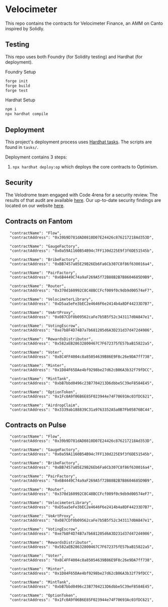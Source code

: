 # Velocimeter

This repo contains the contracts for Velocimeter Finance, an AMM on Canto inspired by Solidly.

## Testing

This repo uses both Foundry (for Solidity testing) and Hardhat (for deployment).

Foundry Setup

```ml
forge init
forge build
forge test
```

Hardhat Setup

```ml
npm i
npx hardhat compile
```

## Deployment

This project's deployment process uses [Hardhat tasks](https://hardhat.org/guides/create-task.html). The scripts are found in `tasks/`.

Deployment contains 3 steps:

1. `npx hardhat deploy:op` which deploys the core contracts to Optimism.

## Security

The Velodrome team engaged with Code 4rena for a security review. The results of that audit are available [here](https://code4rena.com/reports/2022-05-velodrome/). Our up-to-date security findings are located on our website [here](https://docs.velodrome.finance/security).

## Contracts on Fantom

      "contractName": "Flow",
      "contractAddress": "0x39b9D781dAD0810D07E24426c876217218Ad353D",
      
      "contractName": "GaugeFactory",
      "contractAddress": "0x0a59A1160B54B94c7FF130d225E9f3f6DE51545b",
      
      "contractName": "BribeFactory",
      "contractAddress": "0xBB7457a05E29B26Eb6Fa6Cb307C8f86f630016a4",
     
      "contractName": "PairFactory",
      "contractAddress": "0x6B4449C74a9aF269A5f72B88B2B7B8604685D9B9",
     
      "contractName": "Router",
      "contractAddress": "0x370d160992C8C48BCCFcf009f0c9db9d00574eF7",
      
      "contractName": "VelocimeterLibrary",
      "contractAddress": "0xD5aa5eFe3bEC2e4646F6e2414b4a8DF44233D7B7",
      
      "contractName": "VeArtProxy",
      "contractAddress": "0x087CDf0b09562caFe7b5B5f52c343117d0A847e1",
     
      "contractName": "VotingEscrow",
      "contractAddress": "0xe7b8F4D74B7a7b681205d6A3D231d37d472d4986",
      
      "contractName": "RewardsDistributor",
      "contractAddress": "0x582aEB28632800467C7F672375fE57baB15822a5",
     
      "contractName": "Voter",
      "contractAddress": "0x8C4FF4004c8a85054639B86E9F8c26e9DA7ff738",
     
      "contractName": "Minter",
      "contractAddress": "0x1D84F65DAe4bf9298be27d62cB06A3b32f79fDCC",
     
      "contractName": "MintTank",
      "contractAddress": "0xbB7bbd0496c23B7704213D6dbbe5C39eF8584E45",
     
      "contractName": "OptionToken",
      "contractAddress": "0x1Fc0A9f06B6E85F023944e74F70693Ac03fDC621",

      "contractName": "AirdropClaim",
      "contractAddress": "0x3339ab188839C31a9763352A5a0B7Fb05876BC44",
      

## Contracts on Pulse

      "contractName": "Flow",
      "contractAddress": "0x39b9D781dAD0810D07E24426c876217218Ad353D",

      "contractName": "GaugeFactory",
      "contractAddress": "0x0a59A1160B54B94c7FF130d225E9f3f6DE51545b",
   
      "contractName": "BribeFactory",
      "contractAddress": "0xBB7457a05E29B26Eb6Fa6Cb307C8f86f630016a4",
      
      "contractName": "PairFactory",
      "contractAddress": "0x6B4449C74a9aF269A5f72B88B2B7B8604685D9B9",
      
      "contractName": "Router",
      "contractAddress": "0x370d160992C8C48BCCFcf009f0c9db9d00574eF7",
      
      "contractName": "VelocimeterLibrary",
      "contractAddress": "0xD5aa5eFe3bEC2e4646F6e2414b4a8DF44233D7B7",
     
      "contractName": "VeArtProxy",
      "contractAddress": "0x087CDf0b09562caFe7b5B5f52c343117d0A847e1",
    
      "contractName": "VotingEscrow",
      "contractAddress": "0xe7b8F4D74B7a7b681205d6A3D231d37d472d4986",
      
      "contractName": "RewardsDistributor",
      "contractAddress": "0x582aEB28632800467C7F672375fE57baB15822a5",
      
      "contractName": "Voter",
      "contractAddress": "0x8C4FF4004c8a85054639B86E9F8c26e9DA7ff738",
      
      "contractName": "Minter",
      "contractAddress": "0x1D84F65DAe4bf9298be27d62cB06A3b32f79fDCC",
      
      "contractName": "MintTank",
      "contractAddress": "0xbB7bbd0496c23B7704213D6dbbe5C39eF8584E45",
     
      "contractName": "OptionToken",
      "contractAddress": "0x1Fc0A9f06B6E85F023944e74F70693Ac03fDC621",
      